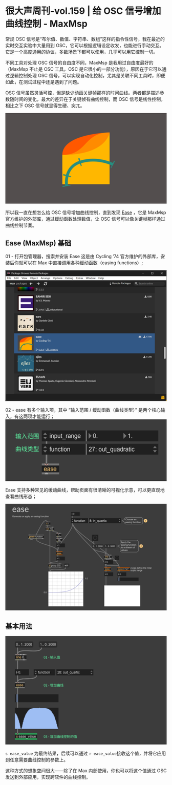 # 很大声周刊-vol.159 | 给 OSC 信号增加曲线控制 - MaxMsp

常规 OSC 信号是“布尔值、数值、字符串、数组”这样的指令性信号，我在最近的实时交互实验中大量用到 OSC，它可以根据逻辑设定收发，也能进行手动交互。它是一个高度通用的协议，多数场景下都可以使用，几乎可以用它控制一切。

不同工具对处理 OSC 信号的自由度不同，MaxMsp 是我用过自由度最好的（MaxMsp 不止是 OSC 工具，OSC 是它很小的一部分功能），原因在于它可以通过逻辑控制处理 OSC 信号，可以实现自动化控制，尤其是关联不同工具时，即便如此，在测试过程中还是遇到了问题。

OSC 信号虽然灵活可控，但是缺少动画关键帧那样的时间曲线。两者都是描述参数随时间的变化，最大的差异在于关键帧有曲线控制，而 OSC 信号是线性控制，相比之下 OSC 信号就显得生硬、突兀。

![alt text](../data/img/vol-159/502958236-9d0e839c-58fd-4560-9e91-429405074a8a.png)

所以我一直在想怎么给 OSC 信号增加曲线控制，直到发现 [Ease](https://github.com/Cycling74/ease) ，它是 MaxMsp 官方维护的外部库，通过缓动函数处理数值，让 OSC 信号可以像关键帧那样通过曲线控制节奏。

## Ease (MaxMsp) 基础
01 - 打开包管理器，搜索并安装 Ease
这是由 Cycling ’74 官方维护的外部库，安装后你就可以在 Max 中直接调用各种缓动函数（easing functions）;

![alt text](../data/img/vol-159/502958407-44e6154f-18d9-40b8-a4cf-dfd7e5a57800.png)

02 - ease 有多个输入项，其中 “输入范围 / 缓动函数（曲线类型）” 是两个核心输入，有这两项才能运行；
![alt text](../data/img/vol-159/502958465-cb229668-9be1-43ee-909c-fbfb26d151d7.png)

Ease 支持多种常见的缓动曲线，帮助页面有很清晰的可视化示意，可以更直观地查看曲线形态；

![alt text](../data/img/vol-159/502958511-6a34bbc3-cb97-497e-9cf5-819f56c975a2.png)

## 基本用法
![alt text](../data/img/vol-159/502958559-d60d2f68-0eb6-45d4-8415-2704a21f717a.png)

`s ease_value` 为最终结果，后续可以通过 `r ease_value`接收这个值，并将它应用到任意需要曲线控制的参数上。

这种方式的想象空间很大——除了在 Max 内部使用，你也可以将这个值通过 OSC 发送到外部应用，实现跨软件的曲线控制。